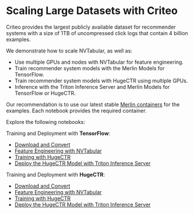 # Scaling Large Datasets with Criteo

Criteo provides the largest publicly available dataset for recommender systems with a size of 1TB of uncompressed click logs that contain 4 billion examples.

We demonstrate how to scale NVTabular, as well as:

- Use multiple GPUs and nodes with NVTabular for feature engineering.
- Train recommender system models with the Merlin Models for TensorFlow.
- Train recommender system models with HugeCTR using multiple GPUs.
- Inference with the Triton Inference Server and Merlin Models for TensorFlow or HugeCTR.

Our recommendation is to use our latest stable [Merlin containers](https://catalog.ngc.nvidia.com/containers?filters=&orderBy=dateModifiedDESC&query=merlin) for the examples. Each notebook provides the required container.  

Explore the following notebooks:

Training and Deployment with **TensorFlow**:
- [Download and Convert](01-Download-Convert.ipynb)
- [Feature Engineering with NVTabular](02-ETL-with-NVTabular.ipynb)
- [Training with HugeCTR](03-Training-with-HugeCTR.ipynb)
- [Deploy the HugeCTR Model with Triton Inference Server](04-Triton-Inference-with-HugeCTR.ipynb)

Training and Deployment with **HugeCTR**:
- [Download and Convert](01-Download-Convert.ipynb)
- [Feature Engineering with NVTabular](02-ETL-with-NVTabular.ipynb)
- [Training with HugeCTR](03-Training-with-HugeCTR.ipynb)
- [Deploy the HugeCTR Model with Triton Inference Server](04-Triton-Inference-with-HugeCTR.ipynb)
